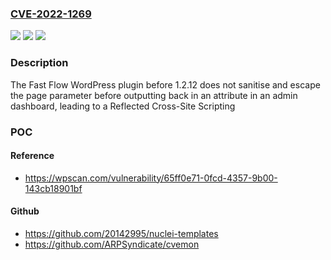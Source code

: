 ### [CVE-2022-1269](https://cve.mitre.org/cgi-bin/cvename.cgi?name=CVE-2022-1269)
![](https://img.shields.io/static/v1?label=Product&message=Fast%20Flow&color=blue)
![](https://img.shields.io/static/v1?label=Version&message=1.2.12%3C%201.2.12%20&color=brighgreen)
![](https://img.shields.io/static/v1?label=Vulnerability&message=CWE-79%20Cross-Site%20Scripting%20(XSS)&color=brighgreen)

### Description

The Fast Flow WordPress plugin before 1.2.12 does not sanitise and escape the page parameter before outputting back in an attribute in an admin dashboard, leading to a Reflected Cross-Site Scripting

### POC

#### Reference
- https://wpscan.com/vulnerability/65ff0e71-0fcd-4357-9b00-143cb18901bf

#### Github
- https://github.com/20142995/nuclei-templates
- https://github.com/ARPSyndicate/cvemon

